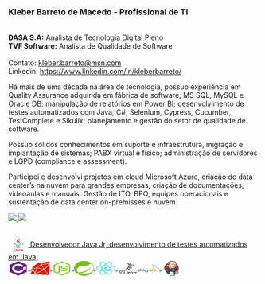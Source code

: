 ### Kleber Barreto de Macedo - Profissional de TI

<br><b>DASA S.A:</b> Analista de Tecnologia Digital Pleno
<br><b>TVF Software:</b> Analista de Qualidade de Software
<br>
<br>Contato: kleber.barreto@msn.com
<br>Linkedin: https://www.linkedin.com/in/kleberbarreto/
<br>

<p>Há mais de uma década na área de tecnologia, possuo experiência em Quality Assurance adquirida em fábrica de software; MS SQL, MySQL e Oracle DB; manipulação de relatórios em Power BI; desenvolvimento de testes automatizados com Java, C#, Selenium, Cypress, Cucumber, TestComplete e Sikulix; planejamento e gestão do setor de qualidade de software.
<br>
<p>Possuo sólidos conhecimentos em suporte e infraestrutura, migração e implantação de sistemas; PABX virtual e físico; administração de servidores e LGPD (compliance e assessment).
<br>
<p>Participei e desenvolvi projetos em cloud Microsoft Azure, criação de data center’s na nuvem para grandes empresas, criação de documentações, videoaulas e manuais. Gestão de ITO, BPO, equipes operacionais e sustentação de data center on-premisses e nuvem.
<br>
 <div>
  <a href="https://github.com/kbmbarreto">
  <img height="180em" src="https://github-readme-stats.vercel.app/api?username=kbmbarreto&amp;show_icons=true&amp;theme=vue-dark&amp;include_all_commits=true&amp;count_private=true" style="max-width:100%;">
  <img height="180em" src="https://github-readme-stats.vercel.app/api/top-langs/?username=kbmbarreto&amp;layout=compact&amp;langs_count=7&amp;theme=vue-dark" style="max-width:100%;">
</a></div><a href="https://github.com/kbmbarreto">

##
<div>
  <img align="center" alt="Kleber-Java" height="30" width="40" src="https://github.com/devicons/devicon/blob/master/icons/java/java-original-wordmark.svg" style="max-width:100%;"> Desenvolvedor Java Jr, desenvolvimento de testes automatizados em Java;
  <br>
  <img align="center" alt="Kleber-Csharp" height="30" width="40" src="https://github.com/devicons/devicon/blob/master/icons/csharp/csharp-plain.svg" style="max-width:100%;">
  <img align="center" alt="Kleber-Ruby" height="30" width="40" src="https://github.com/devicons/devicon/blob/master/icons/ruby/ruby-plain.svg" style="max-width:100%;">
  <img align="center" alt="Kleber-JS" height="30" width="40" src="https://github.com/devicons/devicon/blob/master/icons/nodejs/nodejs-original.svg" style="max-width:100%;">
  <img align="center" alt="Kleber-Spring" height="30" width="40" src="https://github.com/devicons/devicon/blob/master/icons/spring/spring-original.svg" style="max-width:100%;">
  <img align="center" alt="Kleber-React" height="30" width="40" src="https://github.com/devicons/devicon/blob/master/icons/react/react-original.svg" style="max-width:100%;">
  <img align="center" alt="Kleber-MsSQL" height="30" width="40" src="https://github.com/devicons/devicon/blob/master/icons/microsoftsqlserver/microsoftsqlserver-plain-wordmark.svg" style="max-width:100%;">
  <img align="center" alt="Kleber-MySQL" height="30" width="40" src="https://github.com/devicons/devicon/blob/master/icons/mysql/mysql-original-wordmark.svg" style="max-width:100%;">
    <img align="center" alt="Kleber-Jenkins" height="30" width="40" src="https://github.com/devicons/devicon/blob/master/icons/jenkins/jenkins-original.svg" style="max-width:100%;">
</div>


<!--
**kbmbarreto/kbmbarreto** is a ✨ _special_ ✨ repository because its `README.md` (this file) appears on your GitHub profile.
👋 ⚡

Here are some ideas to get you started:

- 🔭 I’m currently working on ...
- 🌱 I’m currently learning ...
- 👯 I’m looking to collaborate on ...
- 🤔 I’m looking for help with ...
- 💬 Ask me about ...
- 📫 How to reach me: ...
- 😄 Pronouns: ...
- ⚡ Fun fact: ...
-->
